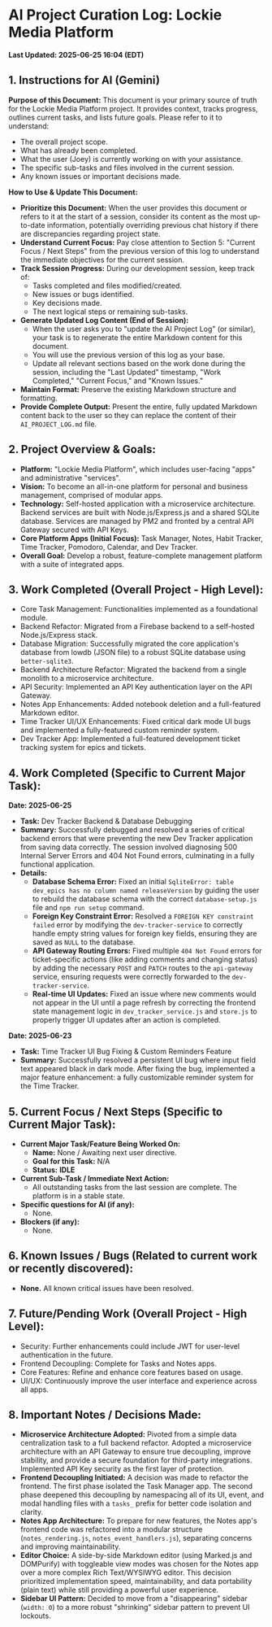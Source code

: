# AI Project Curation Log: Lockie Media Platform
**Last Updated: 2025-06-25 16:04 (EDT)**

## 1. Instructions for AI (Gemini)
**Purpose of this Document:** This document is your primary source of truth for the Lockie Media Platform project. It provides context, tracks progress, outlines current tasks, and lists future goals. Please refer to it to understand:

* The overall project scope.
* What has already been completed.
* What the user (Joey) is currently working on with your assistance.
* The specific sub-tasks and files involved in the current session.
* Any known issues or important decisions made.

**How to Use & Update This Document:**

* **Prioritize this Document:** When the user provides this document or refers to it at the start of a session, consider its content as the most up-to-date information, potentially overriding previous chat history if there are discrepancies regarding project state.
* **Understand Current Focus:** Pay close attention to Section 5: "Current Focus / Next Steps" from the previous version of this log to understand the immediate objectives for the current session.
* **Track Session Progress:** During our development session, keep track of:
    * Tasks completed and files modified/created.
    * New issues or bugs identified.
    * Key decisions made.
    * The next logical steps or remaining sub-tasks.
* **Generate Updated Log Content (End of Session):**
    * When the user asks you to "update the AI Project Log" (or similar), your task is to regenerate the entire Markdown content for this document.
    * You will use the previous version of this log as your base.
    * Update all relevant sections based on the work done during the session, including the "Last Updated" timestamp, "Work Completed," "Current Focus," and "Known Issues."
* **Maintain Format:** Preserve the existing Markdown structure and formatting.
* **Provide Complete Output:** Present the entire, fully updated Markdown content back to the user so they can replace the content of their `AI_PROJECT_LOG.md` file.

## 2. Project Overview & Goals:
* **Platform:** "Lockie Media Platform", which includes user-facing "apps" and administrative "services".
* **Vision:** To become an all-in-one platform for personal and business management, comprised of modular apps.
* **Technology:** Self-hosted application with a microservice architecture. Backend services are built with Node.js/Express.js and a shared SQLite database. Services are managed by PM2 and fronted by a central API Gateway secured with API Keys.
* **Core Platform Apps (Initial Focus):** Task Manager, Notes, Habit Tracker, Time Tracker, Pomodoro, Calendar, and Dev Tracker.
* **Overall Goal:** Develop a robust, feature-complete management platform with a suite of integrated apps.

## 3. Work Completed (Overall Project - High Level):
* Core Task Management: Functionalities implemented as a foundational module.
* Backend Refactor: Migrated from a Firebase backend to a self-hosted Node.js/Express stack.
* Database Migration: Successfully migrated the core application's database from lowdb (JSON file) to a robust SQLite database using `better-sqlite3`.
* Backend Architecture Refactor: Migrated the backend from a single monolith to a microservice architecture.
* API Security: Implemented an API Key authentication layer on the API Gateway.
* Notes App Enhancements: Added notebook deletion and a full-featured Markdown editor.
* Time Tracker UI/UX Enhancements: Fixed critical dark mode UI bugs and implemented a fully-featured custom reminder system.
* Dev Tracker App: Implemented a full-featured development ticket tracking system for epics and tickets.

## 4. Work Completed (Specific to Current Major Task):

**Date: 2025-06-25**
* **Task:** Dev Tracker Backend & Database Debugging
* **Summary:** Successfully debugged and resolved a series of critical backend errors that were preventing the new Dev Tracker application from saving data correctly. The session involved diagnosing 500 Internal Server Errors and 404 Not Found errors, culminating in a fully functional application.
* **Details:**
    * **Database Schema Error:** Fixed an initial `SqliteError: table dev_epics has no column named releaseVersion` by guiding the user to rebuild the database schema with the correct `database-setup.js` file and `npm run setup` command.
    * **Foreign Key Constraint Error:** Resolved a `FOREIGN KEY constraint failed` error by modifying the `dev-tracker-service` to correctly handle empty string values for foreign key fields, ensuring they are saved as `NULL` to the database.
    * **API Gateway Routing Errors:** Fixed multiple `404 Not Found` errors for ticket-specific actions (like adding comments and changing status) by adding the necessary `POST` and `PATCH` routes to the `api-gateway` service, ensuring requests were correctly forwarded to the `dev-tracker-service`.
    * **Real-time UI Updates:** Fixed an issue where new comments would not appear in the UI until a page refresh by correcting the frontend state management logic in `dev_tracker_service.js` and `store.js` to properly trigger UI updates after an action is completed.

**Date: 2025-06-23**
* **Task:** Time Tracker UI Bug Fixing & Custom Reminders Feature
* **Summary:** Successfully resolved a persistent UI bug where input field text appeared black in dark mode. After fixing the bug, implemented a major feature enhancement: a fully customizable reminder system for the Time Tracker.

## 5. Current Focus / Next Steps (Specific to Current Major Task):
* **Current Major Task/Feature Being Worked On:**
    * **Name:** None / Awaiting next user directive.
    * **Goal for this Task:** N/A
    * **Status:** **IDLE**
* **Current Sub-Task / Immediate Next Action:**
    * All outstanding tasks from the last session are complete. The platform is in a stable state.
* **Specific questions for AI (if any):**
    * None.
* **Blockers (if any):**
    * None.

## 6. Known Issues / Bugs (Related to current work or recently discovered):
* **None.** All known critical issues have been resolved.

## 7. Future/Pending Work (Overall Project - High Level):
* Security: Further enhancements could include JWT for user-level authentication in the future.
* Frontend Decoupling: Complete for Tasks and Notes apps.
* Core Features: Refine and enhance core features based on usage.
* UI/UX: Continuously improve the user interface and experience across all apps.

## 8. Important Notes / Decisions Made:
* **Microservice Architecture Adopted:** Pivoted from a simple data centralization task to a full backend refactor. Adopted a microservice architecture with an API Gateway to ensure true decoupling, improve stability, and provide a secure foundation for third-party integrations. Implemented API Key security as the first layer of protection.
* **Frontend Decoupling Initiated:** A decision was made to refactor the frontend. The first phase isolated the Task Manager app. The second phase deepened this decoupling by namespacing all of its UI, event, and modal handling files with a `tasks_` prefix for better code isolation and clarity.
* **Notes App Architecture:** To prepare for new features, the Notes app's frontend code was refactored into a modular structure (`notes_rendering.js`, `notes_event_handlers.js`), separating concerns and improving maintainability.
* **Editor Choice:** A side-by-side Markdown editor (using Marked.js and DOMPurify) with toggleable view modes was chosen for the Notes app over a more complex Rich Text/WYSIWYG editor. This decision prioritized implementation speed, maintainability, and data portability (plain text) while still providing a powerful user experience.
* **Sidebar UI Pattern:** Decided to move from a "disappearing" sidebar (`width: 0`) to a more robust "shrinking" sidebar pattern to prevent UI lockouts.